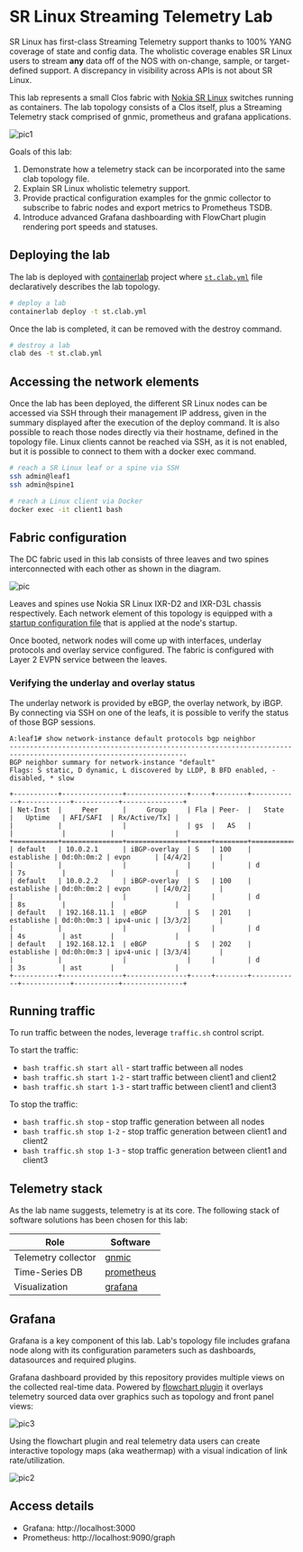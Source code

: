 # SR Linux Streaming Telemetry Lab
SR Linux has first-class Streaming Telemetry support thanks to 100% YANG coverage of state and config data. The wholistic coverage enables SR Linux users to stream **any** data off of the NOS with on-change, sample, or target-defined support. A discrepancy in visibility across APIs is not about SR Linux.

This lab represents a small Clos fabric with [Nokia SR Linux](https://learn.srlinux.dev/) switches running as containers. The lab topology consists of a Clos itself, plus a Streaming Telemetry stack comprised of gnmic, prometheus and grafana applications.

![pic1](https://gitlab.com/rdodin/pics/-/wikis/uploads/5a0deb299f40b1b9572d64c73c9890de/image.png)

Goals of this lab:

1. Demonstrate how a telemetry stack can be incorporated into the same clab topology file.
2. Explain SR Linux wholistic telemetry support.
2. Provide practical configuration examples for the gnmic collector to subscribe to fabric nodes and export metrics to Prometheus TSDB.
3. Introduce advanced Grafana dashboarding with FlowChart plugin rendering port speeds and statuses.

## Deploying the lab
The lab is deployed with [containerlab](https://containerlab.dev) project where [`st.clab.yml`](st.clab.yml) file declaratively describes the lab topology.

```bash
# deploy a lab
containerlab deploy -t st.clab.yml
```

Once the lab is completed, it can be removed with the destroy command.

```bash
# destroy a lab
clab des -t st.clab.yml
```

## Accessing the network elements
Once the lab has been deployed, the different SR Linux nodes can be accessed via SSH through their management IP address, given in the summary displayed after the execution of the deploy command. It is also possible to reach those nodes directly via their hostname, defined in the topology file. Linux clients cannot be reached via SSH, as it is not enabled, but it is possible to connect to them with a docker exec command.

```bash
# reach a SR Linux leaf or a spine via SSH
ssh admin@leaf1
ssh admin@spine1

# reach a Linux client via Docker
docker exec -it client1 bash
```

## Fabric configuration
The DC fabric used in this lab consists of three leaves and two spines interconnected with each other as shown in the diagram.

![pic](https://gitlab.com/rdodin/pics/-/wikis/uploads/6d7c55ab460cff731ae8652a385877f8/image.png)

Leaves and spines use Nokia SR Linux IXR-D2 and IXR-D3L chassis respectively. Each network element of this topology is equipped with a [startup configuration file](configs/fabric/) that is applied at the node's startup.

Once booted, network nodes will come up with interfaces, underlay protocols and overlay service configured. The fabric is configured with Layer 2 EVPN service between the leaves.

### Verifying the underlay and overlay status
The underlay network is provided by eBGP, the overlay network, by iBGP. By connecting via SSH on one of the leafs, it is possible to verify the status of those BGP sessions.

```
A:leaf1# show network-instance default protocols bgp neighbor
------------------------------------------------------------------------------------------------------------------
BGP neighbor summary for network-instance "default"
Flags: S static, D dynamic, L discovered by LLDP, B BFD enabled, - disabled, * slow

+-----------+---------------+---------------+-----+--------+------------+------------+-----------+---------------+
| Net-Inst  |     Peer      |     Group     | Fla | Peer-  |   State    |   Uptime   | AFI/SAFI  | Rx/Active/Tx] |
|           |               |               | gs  |   AS   |            |            |           |               |
+===========+===============+===============+=====+========+============+============+===========+===============+
| default   | 10.0.2.1      | iBGP-overlay  | S   | 100    | establishe | 0d:0h:0m:2 | evpn      | [4/4/2]       |
|           |               |               |     |        | d          | 7s         |           |               |
| default   | 10.0.2.2      | iBGP-overlay  | S   | 100    | establishe | 0d:0h:0m:2 | evpn      | [4/0/2]       |
|           |               |               |     |        | d          | 8s         |           |               |
| default   | 192.168.11.1  | eBGP          | S   | 201    | establishe | 0d:0h:0m:3 | ipv4-unic | [3/3/2]       |
|           |               |               |     |        | d          | 4s         | ast       |               |
| default   | 192.168.12.1  | eBGP          | S   | 202    | establishe | 0d:0h:0m:3 | ipv4-unic | [3/3/4]       |
|           |               |               |     |        | d          | 3s         | ast       |               |
+-----------+---------------+---------------+-----+--------+------------+------------+-----------+---------------+
```

## Running traffic
To run traffic between the nodes, leverage `traffic.sh` control script.

To start the traffic:

* `bash traffic.sh start all` - start traffic between all nodes
* `bash traffic.sh start 1-2` - start traffic between client1 and client2
* `bash traffic.sh start 1-3` - start traffic between client1 and client3

To stop the traffic:

* `bash traffic.sh stop` - stop traffic generation between all nodes
* `bash traffic.sh stop 1-2` - stop traffic generation between client1 and client2
* `bash traffic.sh stop 1-3` - stop traffic generation between client1 and client3

## Telemetry stack
As the lab name suggests, telemetry is at its core. The following stack of software solutions has been chosen for this lab:

| Role                | Software                            |
| ------------------- | ----------------------------------- |
| Telemetry collector | [gnmic](https://gnmic.kmrd.dev)     |
| Time-Series DB      | [prometheus](https://prometheus.io) |
| Visualization       | [grafana](https://grafana.com)      |

## Grafana
Grafana is a key component of this lab. Lab's topology file includes grafana node along with its configuration parameters such as dashboards, datasources and required plugins.

Grafana dashboard provided by this repository provides multiple views on the collected real-time data. Powered by [flowchart plugin](https://grafana.com/grafana/plugins/agenty-flowcharting-panel/) it overlays telemetry sourced data over graphics such as topology and front panel views:

![pic3](https://gitlab.com/rdodin/pics/-/wikis/uploads/919092da83782779b960eeb4b893fb4a/image.png)

Using the flowchart plugin and real telemetry data users can create interactive topology maps (aka weathermap) with a visual indication of link rate/utilization.

![pic2](https://gitlab.com/rdodin/pics/-/wikis/uploads/12f154dafca1270f7a1628c1ed3ab77a/image.png)

## Access details

* Grafana: http://localhost:3000
* Prometheus: http://localhost:9090/graph